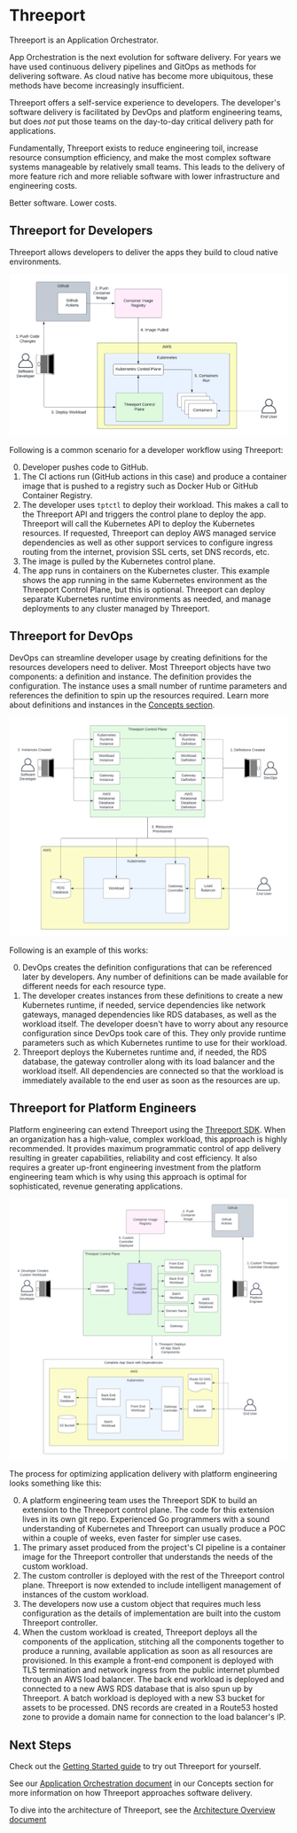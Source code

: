 # Threeport

Threeport is an Application Orchestrator.

App Orchestration is the next evolution for software delivery.  For years we have used
continuous delivery pipelines and GitOps as methods for delivering software.  As
cloud native has become more ubiquitous, these methods have become increasingly
insufficient.

Threeport offers a self-service experience to developers.  The developer's
software delivery is facilitated by DevOps and platform engineering teams, but
does _not_ put those teams on the day-to-day critical delivery path for
applications.

Fundamentally, Threeport exists to reduce engineering toil, increase resource
consumption efficiency, and make the most complex software systems manageable by
relatively small teams.  This leads to the delivery of more feature rich and
more reliable software with lower infrastructure and engineering costs.

Better software.  Lower costs.

## Threeport for Developers

Threeport allows developers to deliver the apps they build to cloud native
environments.

![Threeport for Devs](img/ThreeportForDevs.png)

Following is a common scenario for a developer workflow using Threeport:

0. Developer pushes code to GitHub.
0. The CI actions run (GitHub actions in this case) and produce a container image that is
   pushed to a registry such as Docker Hub or GitHub Container Registry.
0. The developer uses `tptctl` to deploy their workload.  This makes a call to
   the Threeport API and triggers the control plane to deploy the app.
   Threeport will call the Kubernetes API to deploy the Kubernetes resources.
   If requested, Threeport can deploy AWS managed service dependencies as well
   as other support services to configure ingress routing from the internet,
   provision SSL certs, set DNS records, etc.
0. The image is pulled by the Kubernetes control plane.
0. The app runs in containers on the Kubernetes cluster.  This example shows
   the app running in the same Kubernetes environment as the Threeport Control
   Plane, but this is optional.  Threeport can deploy separate Kubernetes
   runtime environments as needed, and manage deployments to any cluster managed
   by Threeport.

## Threeport for DevOps

DevOps can streamline developer usage by creating definitions for the resources
developers need to deliver.  Most Threeport objects have two components: a
definition and instance.  The definition provides the configuration.  The
instance uses a small number of runtime parameters and references the definition
to spin up the resources required.  Learn more about definitions and instances
in the [Concepts section](concepts/definitions-instances.md).

![Threeport for DevOps](img/ThreeportForDevOps.png)

Following is an example of this works:

0. DevOps creates the definition configurations that can be referenced later by
   developers.  Any number of definitions can be made available for different
   needs for each resource type.
0. The developer creates instances from these definitions to create a new
   Kubernetes runtime, if needed, service dependencies like network gateways,
   managed dependencies like RDS databases, as well as the workload itself.  The
   developer doesn't have to worry about any resource configuration since DevOps
   took care of this.  They only provide runtime parameters such as which
   Kubernetes runtime to use for their workload.
0. Threeport deploys the Kubernetes runtime and, if needed, the RDS database, the
   gateway controller along with its load balancer and the workload itself.  All
   dependencies are connected so that the workload is immediately available to
   the end user as soon as the resources are up.

## Threeport for Platform Engineers

Platform engineering can extend Threeport using the [Threeport
SDK](sdk/sdk-intro.md).  When an
organization has a high-value, complex workload, this approach is highly
recommended.  It provides maximum programmatic control of app delivery resulting
in greater capabilities, reliability and cost efficiency.  It also requires a
greater up-front engineering investment from the platform engineering team which
is why using this approach is optimal for sophisticated, revenue generating
applications.

![Threeport for Platform Engineers](img/ThreeportForPlatformEngineers.png)

The process for optimizing application delivery with platform engineering looks
something like this:

0. A platform engineering team uses the Threeport SDK to build an extension to the
   Threeport control plane.  The code for this extension lives in its own
   git repo.  Experienced Go programmers with a sound understanding of
   Kubernetes and Threeport can usually produce a POC within a couple of weeks,
   even faster for simpler use cases.
0. The primary asset produced from the project's CI pipeline is a container
   image for the Threeport controller that understands the needs of the custom
   workload.
0. The custom controller is deployed with the rest of the Threeport control
   plane.  Threeport is now extended to include intelligent management of
   instances of the custom workload.
0. The developers now use a custom object that requires much less configuration
   as the details of implementation are built into the custom Threeport
   controller.
0. When the custom workload is created, Threeport deploys all the components of
   the application, stitching all the components together to produce a running,
   available application as soon as all resources are provisioned.  In this
   example a front-end component is deployed with TLS termination and network
   ingress from the public internet plumbed through an AWS load balancer.  The
   back end workload is deployed and connected to a new AWS RDS database that is
   also spun up by Threeport.  A batch workload is deployed with a new S3 bucket
   for assets to be processed.  DNS records are created in a Route53 hosted zone
   to provide a domain name for connection to the load balancer's IP.

## Next Steps

Check out the [Getting Started guide](getting-started) to try out Threeport
for yourself.

See our [Application Orchestration
document](concepts/application-orchestration) in our Concepts section for more
information on how Threeport approaches software delivery.

To dive into the architecture of Threeport, see the [Architecture Overview
document](architecture/overview)

